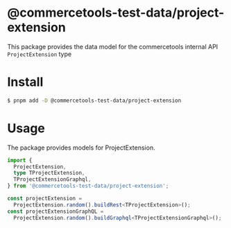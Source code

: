 # @commercetools-test-data/project-extension

This package provides the data model for the commercetools internal API `ProjectExtension` type

# Install

```bash
$ pnpm add -D @commercetools-test-data/project-extension
```

# Usage

The package provides models for ProjectExtension.

```ts
import {
  ProjectExtension,
  type TProjectExtension,
  TProjectExtensionGraphql,
} from '@commercetools-test-data/project-extension';

const projectExtension =
  ProjectExtension.random().buildRest<TProjectExtension>();
const projectExtensionGraphQL =
  ProjectExtension.random().buildGraphql<TProjectExtensionGraphql>();
```
